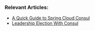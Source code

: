 
### Relevant Articles:
- [A Quick Guide to Spring Cloud Consul](http://www.baeldung.com/spring-cloud-consul)
- [Leadership Election With Consul](https://www.baeldung.com/consul-leadership-election)
